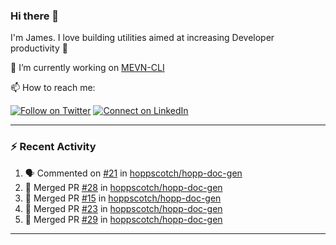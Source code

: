 ### Hi there 👋

I'm James. I love building utilities aimed at increasing Developer productivity :raised_hands: 

🔭 I’m currently working on [MEVN-CLI](https://github.com/madlabsinc/mevn-cli)

📫 How to reach me:

[![Follow on Twitter](https://img.shields.io/badge/--twitter?label=Twitter&logo=Twitter&style=social)](https://twitter.com/james_madhacks) [![Connect on LinkedIn](https://img.shields.io/badge/--linkedin?label=LinkedIn&logo=LinkedIn&style=social)](https://www.linkedin.com/in/jamesgeorge007)

---

### :zap: Recent Activity

<!--START_SECTION:activity-->
1. 🗣 Commented on [#21](https://github.com/hoppscotch/hopp-doc-gen/issues/21) in [hoppscotch/hopp-doc-gen](https://github.com/hoppscotch/hopp-doc-gen)
2. 🎉 Merged PR [#28](https://github.com/hoppscotch/hopp-doc-gen/pull/28) in [hoppscotch/hopp-doc-gen](https://github.com/hoppscotch/hopp-doc-gen)
3. 🎉 Merged PR [#15](https://github.com/hoppscotch/hopp-doc-gen/pull/15) in [hoppscotch/hopp-doc-gen](https://github.com/hoppscotch/hopp-doc-gen)
4. 🎉 Merged PR [#23](https://github.com/hoppscotch/hopp-doc-gen/pull/23) in [hoppscotch/hopp-doc-gen](https://github.com/hoppscotch/hopp-doc-gen)
5. 🎉 Merged PR [#29](https://github.com/hoppscotch/hopp-doc-gen/pull/29) in [hoppscotch/hopp-doc-gen](https://github.com/hoppscotch/hopp-doc-gen)
<!--END_SECTION:activity-->

---

<!--
**jamesgeorge007/jamesgeorge007** is a ✨ _special_ ✨ repository because its `README.md` (this file) appears on your GitHub profile.

Here are some ideas to get you started:

- 🌱 I’m currently learning ...
- 👯 I’m looking to collaborate on ...
- 🤔 I’m looking for help with ...
- 💬 Ask me about ...
- 😄 Pronouns: ...
- ⚡ Fun fact: ...
-->
